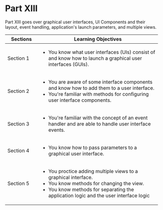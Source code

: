 # Part XIII
Part XIII goes over graphical user interfaces, UI Components and their layout, event handling, application's launch parameters, and multiple views.

⠀Sections⠀                | Learning Objectives |
------------------------- | ------------------- |
 Section 1 | <ul><li>You know what user interfaces (UIs) consist of and know how to launch a graphical user interfaces (GUIs).</li></ul>
 Section 2 | <ul><li>You are aware of some interface components and know how to add them to a user interface.</li><li>You're familiar with methods for configuring user interface components.</li></ul>
 Section 3 | <ul><li>You're familiar with the concept of an event handler and are able to handle user interface events.</li></ul>
 Section 4 | <ul><li>You know how to pass parameters to a graphical user interface.</li></ul>
 Section 5 | <ul><li>You proctice adding multiple views to a graphical interface.</li><li>You know methods for changing the view.</li><li>You know methods for separating the application logic and the user interface logic</li></ul>
